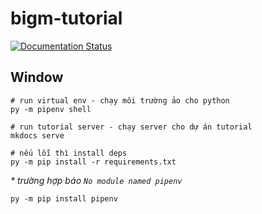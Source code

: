 # bigm-tutorial

[![Documentation Status](https://readthedocs.org/projects/bigm-huong-dan/badge/?version=latest)](https://help.bigm.vn/en/latest/?badge=latest)


## Window

```
# run virtual env - chạy môi trường ảo cho python
py -m pipenv shell

# run tutorial server - chạy server cho dự án tutorial
mkdocs serve

# nếu lỗi thì install deps
py -m pip install -r requirements.txt

```

_* trường hợp báo  `No module named pipenv`_

```
py -m pip install pipenv
```